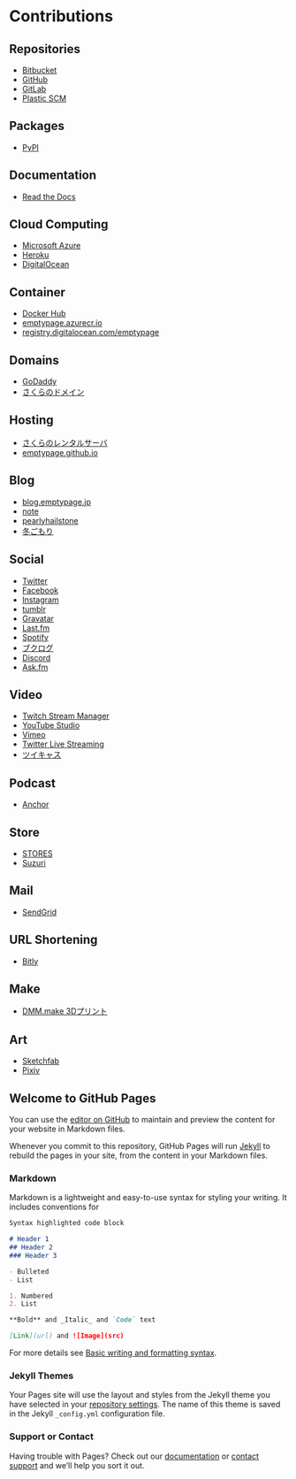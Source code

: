 # Contributions

## Repositories

- [Bitbucket](https://bitbucket.org/dashboard/overview)
- [GitHub](https://github.com/)
- [GitLab](https://gitlab.com/)
- [Plastic SCM](https://www.plasticscm.com/dashboard)

## Packages

- [PyPI](https://pypi.org/manage/projects/)

## Documentation

- [Read the Docs](https://readthedocs.org/dashboard/)

## Cloud Computing

- [Microsoft Azure](https://portal.azure.com/)
- [Heroku](https://dashboard.heroku.com/apps)
- [DigitalOcean](https://cloud.digitalocean.com/)

## Container

- [Docker Hub](https://hub.docker.com/)
- [emptypage.azurecr.io](https://portal.azure.com/#@masaakishibataoutlook.onmicrosoft.com/resource/subscriptions/2e15f0af-84ea-4b94-9051-d33e1d3b251f/resourceGroups/ContainerResources/providers/Microsoft.ContainerRegistry/registries/emptypage/overview)
- [registry.digitalocean.com/emptypage](https://cloud.digitalocean.com/registry?i=b38f35)

## Domains

- [GoDaddy](https://jp.godaddy.com/)
- [さくらのドメイン](https://secure.sakura.ad.jp/domain/domains)

## Hosting

- [さくらのレンタルサーバ](https://secure.sakura.ad.jp/rs/cp/)
- [emptypage.github.io](https://github.com/emptypage/emptypage.github.io)

## Blog

- [blog.emptypage.jp](https://blog.emptypage.jp/wp-admin/)
- [note](https://note.com/emptypage/)
- [pearlyhailstone](https://www.blogger.com/blog/posts/3346166058700838798?hl=ja&tab=jj)
- [冬ごもり](https://www.blogger.com/blog/posts/4534610264996439001?hl=ja)

## Social

- [Twitter](https://twitter.com/home)
- [Facebook](https://www.facebook.com)
- [Instagram](https://www.instagram.com)
- [tumblr](https://www.tumblr.com/dashboard)
- [Gravatar](https://ja.gravatar.com/emails/)
- [Last.fm](https://www.last.fm/user/mshibata)
- [Spotify](https://open.spotify.com/user/_mshibata)
- [ブクログ](https://booklog.jp/home)
- [Discord](https://discord.com/channels/@me)
- [Ask.fm](https://ask.fm/mshib)

## Video

- [Twitch Stream Manager](https://dashboard.twitch.tv/u/oophagapumilio/stream-manager)
- [YouTube Studio](https://studio.youtube.com/channel/UCENx_4KmAbF8zuJr_CPvrhg)
- [Vimeo](https://vimeo.com)
- [Twitter Live Streaming](https://studio.twitter.com/producer)
- [ツイキャス](https://twitcasting.tv/_mshibata)

## Podcast

- [Anchor](https://anchor.fm/dashboard/analytics)

## Store

- [STORES](https://dashboard.stores.jp)
- [Suzuri](https://suzuri.jp/mshibata)

## Mail

- [SendGrid](https://app.sendgrid.com/)

## URL Shortening

- [Bitly](https://bitly.com/)

## Make

- [DMM.make 3Dプリント](https://make.dmm.com/mypage/)

## Art

- [Sketchfab](https://sketchfab.com/mshibata)
- [Pixiv](https://www.pixiv.net/dashboard)

## Welcome to GitHub Pages

You can use the [editor on GitHub](https://github.com/emptypage/emptypage.github.io/edit/main/index.md) to maintain and preview the content for your website in Markdown files.

Whenever you commit to this repository, GitHub Pages will run [Jekyll](https://jekyllrb.com/) to rebuild the pages in your site, from the content in your Markdown files.

### Markdown

Markdown is a lightweight and easy-to-use syntax for styling your writing. It includes conventions for

```markdown
Syntax highlighted code block

# Header 1
## Header 2
### Header 3

- Bulleted
- List

1. Numbered
2. List

**Bold** and _Italic_ and `Code` text

[Link](url) and ![Image](src)
```

For more details see [Basic writing and formatting syntax](https://docs.github.com/en/github/writing-on-github/getting-started-with-writing-and-formatting-on-github/basic-writing-and-formatting-syntax).

### Jekyll Themes

Your Pages site will use the layout and styles from the Jekyll theme you have selected in your [repository settings](https://github.com/emptypage/emptypage.github.io/settings/pages). The name of this theme is saved in the Jekyll `_config.yml` configuration file.

### Support or Contact

Having trouble with Pages? Check out our [documentation](https://docs.github.com/categories/github-pages-basics/) or [contact support](https://support.github.com/contact) and we’ll help you sort it out.
